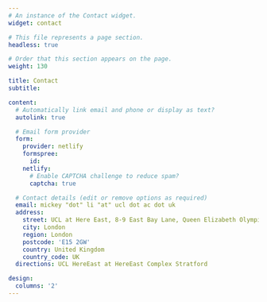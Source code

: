 ```yaml
---
# An instance of the Contact widget.
widget: contact

# This file represents a page section.
headless: true

# Order that this section appears on the page.
weight: 130

title: Contact
subtitle:

content:
  # Automatically link email and phone or display as text?
  autolink: true

  # Email form provider
  form:
    provider: netlify
    formspree:
      id:
    netlify:
      # Enable CAPTCHA challenge to reduce spam?
      captcha: true

  # Contact details (edit or remove options as required)
  email: mickey "dot" li "at" ucl dot ac dot uk
  address:
    street: UCL at Here East, 8-9 East Bay Lane, Queen Elizabeth Olympic Park
    city: London
    region: London
    postcode: 'E15 2GW'
    country: United Kingdom
    country_code: UK
  directions: UCL HereEast at HereEast Complex Stratford

design:
  columns: '2'
---
```

